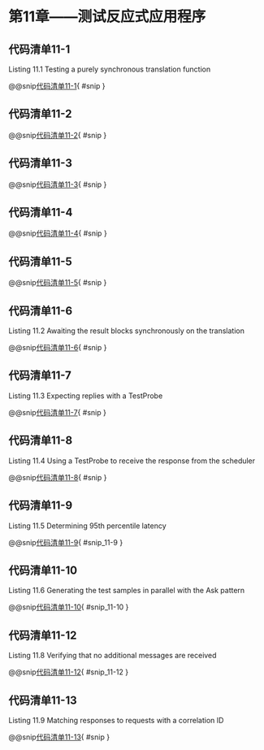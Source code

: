 # 第11章——测试反应式应用程序

## 代码清单11-1

Listing 11.1 Testing a purely synchronous translation function

@@snip[代码清单11-1](../../../../chapter11/src/test/scala/chapter11/SynchronousSpec.scala){ #snip }

## 代码清单11-2

@@snip[代码清单11-2](../../../../chapter11/src/test/scala/chapter11/AsyncSpec.scala){ #snip }

## 代码清单11-3

@@snip[代码清单11-3](../../../../chapter11/src/test/scala/chapter11/ActorSpec.scala){ #snip }

## 代码清单11-4

@@snip[代码清单11-4](../../../../chapter11/src/test/scala/chapter11/AsyncSpecWithWhile.scala){ #snip }

## 代码清单11-5

@@snip[代码清单11-5](../../../../chapter11/src/test/scala/chapter11/AsyncSpecWithWhileLoopIterationsBounded.scala){ #snip }

## 代码清单11-6

Listing 11.2 Awaiting the result blocks synchronously on the translation

@@snip[代码清单11-6](../../../../chapter11/src/test/scala/chapter11/AsyncSpecWithAwait.scala){ #snip }

## 代码清单11-7

Listing 11.3 Expecting replies with a TestProbe

@@snip[代码清单11-7](../../../../chapter11/src/test/scala/chapter11/ActorSpecWithExpectMsg.scala){ #snip }

## 代码清单11-8

Listing 11.4 Using a TestProbe to receive the response from the scheduler

@@snip[代码清单11-8](../../../../chapter11/src/test/scala/chapter11/SchedulerSpec.scala){ #snip }

## 代码清单11-9

Listing 11.5 Determining 95th percentile latency

@@snip[代码清单11-9](../../../../chapter11/src/test/scala/chapter11/EchoServiceSpec.scala){ #snip_11-9 }

## 代码清单11-10

Listing 11.6 Generating the test samples in parallel with the Ask pattern

@@snip[代码清单11-10](../../../../chapter11/src/test/scala/chapter11/EchoServiceSpec.scala){ #snip_11-10 }

## 代码清单11-12

Listing 11.8 Verifying that no additional messages are received

@@snip[代码清单11-12](../../../../chapter11/src/test/scala/chapter11/EchoServiceSpec.scala){ #snip_11-12 }

## 代码清单11-13

Listing 11.9 Matching responses to requests with a correlation ID

@@snip[代码清单11-13](../../../../chapter11/src/test/scala/chapter11/DataIngesterSpec.scala){ #snip }





